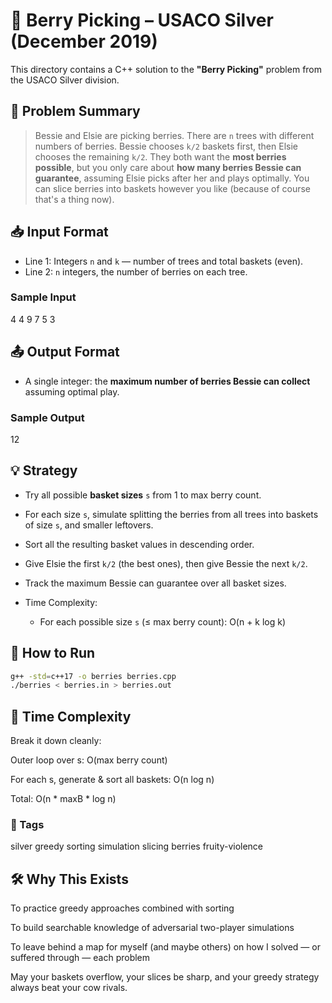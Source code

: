 # 🍓 Berry Picking – USACO Silver (December 2019)

This directory contains a C++ solution to the **"Berry Picking"** problem from the USACO Silver division.

## 📜 Problem Summary
> Bessie and Elsie are picking berries. There are `n` trees with different numbers of berries. Bessie chooses `k/2` baskets first, then Elsie chooses the remaining `k/2`. They both want the **most berries possible**, but you only care about **how many berries Bessie can guarantee**, assuming Elsie picks after her and plays optimally. You can slice berries into baskets however you like (because of course that's a thing now).

## 📥 Input Format
- Line 1: Integers `n` and `k` — number of trees and total baskets (even).
- Line 2: `n` integers, the number of berries on each tree.

### Sample Input
4 4
9 7 5 3
## 📤 Output Format
- A single integer: the **maximum number of berries Bessie can collect** assuming optimal play.

### Sample Output
12
## 💡 Strategy
- Try all possible **basket sizes** `s` from 1 to max berry count.
- For each size `s`, simulate splitting the berries from all trees into baskets of size `s`, and smaller leftovers.
- Sort all the resulting basket values in descending order.
- Give Elsie the first `k/2` (the best ones), then give Bessie the next `k/2`.
- Track the maximum Bessie can guarantee over all basket sizes.

- Time Complexity:
  - For each possible size `s` (≤ max berry count): O(n + k log k)

## 🚀 How to Run
```sh
g++ -std=c++17 -o berries berries.cpp
./berries < berries.in > berries.out
```
## 🧠 Time Complexity
Break it down cleanly:

Outer loop over s: O(max berry count)

For each s, generate & sort all baskets: O(n log n)

Total: O(n * maxB * log n)

### 🔖 Tags
silver greedy sorting simulation slicing berries fruity-violence

## 🛠 Why This Exists
To practice greedy approaches combined with sorting

To build searchable knowledge of adversarial two-player simulations

To leave behind a map for myself (and maybe others) on how I solved — or suffered through — each problem

May your baskets overflow, your slices be sharp, and your greedy strategy always beat your cow rivals.
